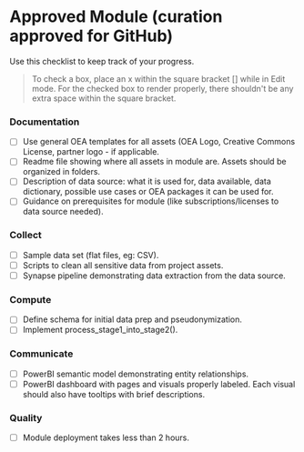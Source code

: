 # Approved Module (curation approved for GitHub)
Use this checklist to keep track of your progress.

> To check a box, place an x within the square bracket [] while in Edit mode. For the checked box to render properly, there shouldn't be any extra space within the square bracket.

### Documentation
- [ ] Use general OEA templates for all assets (OEA Logo, Creative Commons License, partner logo - if applicable.
- [ ] Readme file showing where all assets in module are. Assets should be organized in folders.
- [ ] Description of data source: what it is used for, data available, data dictionary, possible use cases or OEA packages it can be used for.
- [ ] Guidance on prerequisites for module (like subscriptions/licenses to data source needed).

### Collect
- [ ] Sample data set (flat files, eg: CSV).
- [ ] Scripts to clean all sensitive data from project assets.
- [ ] Synapse pipeline demonstrating data extraction from the data source.

### Compute
- [ ] Define schema for initial data prep and pseudonymization.
- [ ] Implement process_stage1_into_stage2().

### Communicate
- [ ] PowerBI semantic model demonstrating entity relationships.
- [ ] PowerBI dashboard with pages and visuals properly labeled. Each visual should also have tooltips with brief descriptions.

### Quality
- [ ] Module deployment takes less than 2 hours.
